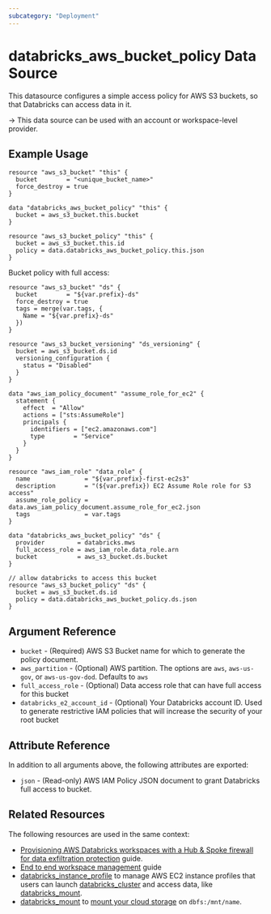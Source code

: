 ```yaml
---
subcategory: "Deployment"
---
```

# databricks_aws_bucket_policy Data Source

This datasource configures a simple access policy for AWS S3 buckets, so that Databricks can access data in it.

-> This data source can be used with an account or workspace-level provider.

## Example Usage

```hcl
resource "aws_s3_bucket" "this" {
  bucket        = "<unique_bucket_name>"
  force_destroy = true
}

data "databricks_aws_bucket_policy" "this" {
  bucket = aws_s3_bucket.this.bucket
}

resource "aws_s3_bucket_policy" "this" {
  bucket = aws_s3_bucket.this.id
  policy = data.databricks_aws_bucket_policy.this.json
}
```

Bucket policy with full access:

```hcl
resource "aws_s3_bucket" "ds" {
  bucket        = "${var.prefix}-ds"
  force_destroy = true
  tags = merge(var.tags, {
    Name = "${var.prefix}-ds"
  })
}

resource "aws_s3_bucket_versioning" "ds_versioning" {
  bucket = aws_s3_bucket.ds.id
  versioning_configuration {
    status = "Disabled"
  }
}

data "aws_iam_policy_document" "assume_role_for_ec2" {
  statement {
    effect  = "Allow"
    actions = ["sts:AssumeRole"]
    principals {
      identifiers = ["ec2.amazonaws.com"]
      type        = "Service"
    }
  }
}

resource "aws_iam_role" "data_role" {
  name               = "${var.prefix}-first-ec2s3"
  description        = "(${var.prefix}) EC2 Assume Role role for S3 access"
  assume_role_policy = data.aws_iam_policy_document.assume_role_for_ec2.json
  tags               = var.tags
}

data "databricks_aws_bucket_policy" "ds" {
  provider         = databricks.mws
  full_access_role = aws_iam_role.data_role.arn
  bucket           = aws_s3_bucket.ds.bucket
}

// allow databricks to access this bucket
resource "aws_s3_bucket_policy" "ds" {
  bucket = aws_s3_bucket.ds.id
  policy = data.databricks_aws_bucket_policy.ds.json
}
```

## Argument Reference

* `bucket` - (Required) AWS S3 Bucket name for which to generate the policy document.
* `aws_partition` - (Optional) AWS partition. The options are `aws`, `aws-us-gov`, or `aws-us-gov-dod`. Defaults to `aws`
* `full_access_role` - (Optional) Data access role that can have full access for this bucket
* `databricks_e2_account_id` - (Optional) Your Databricks account ID. Used to generate  restrictive IAM policies that will increase the security of your root bucket

## Attribute Reference

In addition to all arguments above, the following attributes are exported:

* `json` - (Read-only) AWS IAM Policy JSON document to grant Databricks full access to bucket.

## Related Resources

The following resources are used in the same context:

* [Provisioning AWS Databricks workspaces with a Hub & Spoke firewall for data exfiltration protection](../guides/aws-e2-firewall-hub-and-spoke.md) guide.
* [End to end workspace management](../guides/workspace-management.md) guide
* [databricks_instance_profile](../resources/instance_profile.md) to manage AWS EC2 instance profiles that users can launch [databricks_cluster](../resources/cluster.md) and access data, like [databricks_mount](../resources/mount.md).
* [databricks_mount](../resources/mount.md) to [mount your cloud storage](https://docs.databricks.com/data/databricks-file-system.html#mount-object-storage-to-dbfs) on `dbfs:/mnt/name`.
